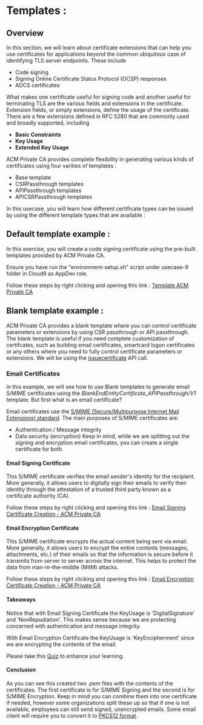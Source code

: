 # Templates :

## Overview
In this section, we will learn about certificate extensions that can help you use certificates for applications beyond the common ubiquitous case of identifying TLS server endpoints. These include 

* Code signing
* Signing Online Certificate Status Protocol (OCSP) responses
* ADCS certificates

What makes one certificate useful for signing code and another useful for terminating TLS are the various fields and extensions in the certificate. Extension fields, or simply extensions, define the usage of the certificate. There are a few extensions defined in RFC 5280 that are commonly used and broadly supported, including 

* **Basic Constraints**
* **Key Usage**
* **Extended Key Usage**

ACM Private CA provides complete flexibility in generating various kinds of certificates using four varities of templates :

* Base template
* CSRPassthrough templates
* APIPassthrough templates
* APICSRPassthrough templates

In this usecase, you will learn how different certificate types can be issued by using the different template types that are available :

## Default template example :

In this exercise, you will create a code signing certificate using the pre-built templates provided by ACM Private CA.

Ensure you have run the "environment-setup.sh" script under usecase-9 folder in Cloud9 as AppDev role.

Follow these steps by right clicking and opening this link : [Template ACM Private CA](https://view.highspot.com/viewer/5dc858b666bbaa7b82d9c6d0)


## Blank template example :

ACM Private CA provides a blank template where you can control certificate parameters or extensions by using CSR passthrough or API passthrough. The blank template is useful if you need complete customization of certifcates, such as building email certificates, smartcard logon certificates or any others where you need to fully control certificate parameters or extensions. We will be using the [issuecertificate](https://boto3.amazonaws.com/v1/documentation/api/latest/reference/services/acm-pca.html#ACMPCA.Client.issue_certificate) API call.


### Email Certificates

In this example, we will see how to use Blank templates to generate email S/MIME certificates using the *BlankEndEntityCertificate_APIPassthrough/V1* template. But first what is an email certificate?

Email certificates use the [S/MIME (Secure/Multipurpose Internet Mail Extensions) standard](https://tools.ietf.org/html/rfc3850). The main purposes of S/MIME certificates are:
* Authentication / Message integrity
* Data security (encryption)
Keep in mind, while we are splitting out the signing and encryption email certificates, you can create a single certificate for both. 

#### Email Signing Certificate
This S/MIME certificate verifies the email sender's identity for the recipient. More generally, it allows users to digitally sign their emails to verify their identity through the attestation of a trusted third party known as a certificate authority (CA).

Follow these steps by right clicking and opening this link : [Email Signing Certificate Creation - ACM Private CA](https://view.highspot.com/viewer/60527022811717050593b62e)

#### Email Encryption Certificate
This S/MIME certificate encrypts the actual content being sent via email. More generally, it allows users to encrypt the entire contents (messages, attachments, etc.) of their emails so that the information is secure before it transmits from server to server across the internet. This helps to protect the data from man-in-the-middle (MitM) attacks.

Follow these steps by right clicking and opening this link : [Email Encryption Certificate Creation - ACM Private CA](https://view.highspot.com/viewer/6052700c34d6be026002db81)

#### Takeaways
Notice that with Email Signing Certificate the KeyUsage is 'DigitalSignature' and 'NonRepudiation'. This makes sense because we are protecting concerned with authentication and message integrity. 

With Email Encryption Certificate the KeyUsage is 'KeyEncipherment' since we are encrypting the contents of the email. 

Please take this [Quiz](https://amazonmr.au1.qualtrics.com/jfe/form/SV_5w05YCIznyp80bc) to enhance your learning.

#### Conclusion
As you can see this created two .pem files with the contents of the certificates. The first certificate is for S/MIME Signing and the second is for S/MIME Encryption. Keep in mind you can combine them into one certificate if needed, however some organizations split these up so that if one is not available, employees can still send signed, unencrypted emails. Some email client will require you to convert it to [PKCS12 format](https://cryptography.io/en/latest/hazmat/primitives/asymmetric/serialization.html?highlight=pkcs12#cryptography.hazmat.primitives.serialization.pkcs12.serialize_key_and_certificates).






